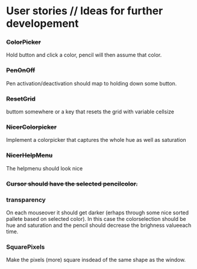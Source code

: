 User stories // Ideas for further developement
==============================

### ~~ColorPicker~~
Hold button and click a color, pencil will then assume that color.

### ~~PenOnOff~~
Pen activation/deactivation should map to holding down some button.

### ~~ResetGrid~~
buttom somewhere or a key that resets the grid with variable cellsize

### ~~NicerColorpicker~~
Implement a colorpicker that captures the whole hue as well as saturation

### ~~NicerHelpMenu~~
The helpmenu should look nice

### ~~Cursor should have the selected pencilcolor.~~

### transparency
On each mouseover it should get darker (erhaps through some nice sorted pallete based on selected color). In this case the colorselection should be hue and saturation and the pencil should decrease the brighness valueeach time.

### SquarePixels
Make the pixels (more) square insdead of the same shape as the window.